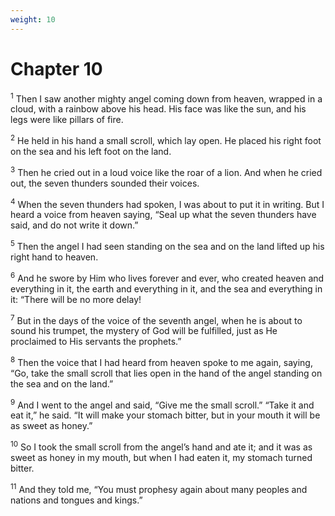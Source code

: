 ```yaml
---
weight: 10
---
```


# Chapter 10

<sup>1</sup> Then I saw another mighty angel coming down from heaven, wrapped in a cloud, with a rainbow above his head. His face was like the sun, and his legs were like pillars of fire. 

<sup>2</sup> He held in his hand a small scroll, which lay open. He placed his right foot on the sea and his left foot on the land. 

<sup>3</sup> Then he cried out in a loud voice like the roar of a lion. And when he cried out, the seven thunders sounded their voices. 

<sup>4</sup> When the seven thunders had spoken, I was about to put it in writing. But I heard a voice from heaven saying, “Seal up what the seven thunders have said, and do not write it down.” 

<sup>5</sup> Then the angel I had seen standing on the sea and on the land lifted up his right hand to heaven. 

<sup>6</sup> And he swore by Him who lives forever and ever, who created heaven and everything in it, the earth and everything in it, and the sea and everything in it: “There will be no more delay! 

<sup>7</sup> But in the days of the voice of the seventh angel, when he is about to sound his trumpet, the mystery of God will be fulfilled, just as He proclaimed to His servants the prophets.” 

<sup>8</sup> Then the voice that I had heard from heaven spoke to me again, saying, “Go, take the small scroll that lies open in the hand of the angel standing on the sea and on the land.” 

<sup>9</sup> And I went to the angel and said, “Give me the small scroll.” “Take it and eat it,” he said. “It will make your stomach bitter, but in your mouth it will be as sweet as honey.” 

<sup>10</sup> So I took the small scroll from the angel’s hand and ate it; and it was as sweet as honey in my mouth, but when I had eaten it, my stomach turned bitter. 

<sup>11</sup> And they told me, “You must prophesy again about many peoples and nations and tongues and kings.” 


